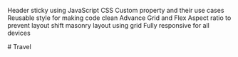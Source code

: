 Header sticky using JavaScript
CSS Custom property and their use cases
Reusable style for making code clean
Advance Grid and Flex
Aspect ratio to prevent layout shift
masonry layout using grid
Fully responsive for all devices
<!-- 
    <link rel="preconnect" href="https://fonts.googleapis.com">
    <link rel="preconnect" href="https://fonts.gstatic.com" crossorigin>
    <link href="https://fonts.googleapis.com/css2?family=Poppins:wght@400;500;600;700&display=swap" rel="stylesheet">


    #ffffea
    #fff0d4
    #fbe0e0
    #e5d4ef
  -->
#   T r a v e l  
 